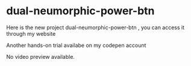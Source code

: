 # dual-neumorphic-power-btn

Here is the new project dual-neumorphic-power-btn , you can access it through my website

Another hands-on trial availabe on my codepen account

No video preview available.
